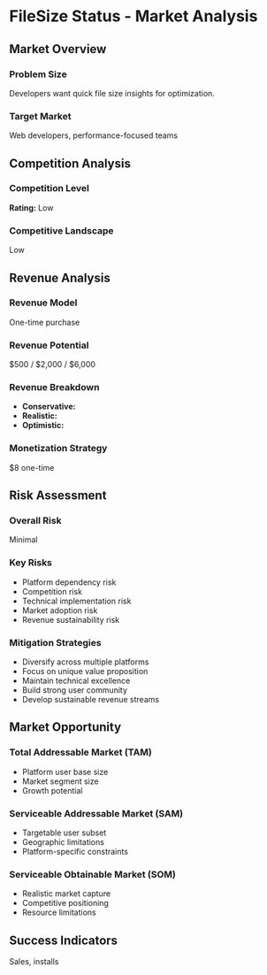 # FileSize Status - Market Analysis

## Market Overview

### Problem Size
Developers want quick file size insights for optimization.

### Target Market
Web developers, performance-focused teams

## Competition Analysis

### Competition Level
**Rating:** Low

### Competitive Landscape
Low

## Revenue Analysis

### Revenue Model
One-time purchase

### Revenue Potential
$500 / $2,000 / $6,000

### Revenue Breakdown
- **Conservative:** 
- **Realistic:** 
- **Optimistic:** 

### Monetization Strategy
$8 one-time

## Risk Assessment

### Overall Risk
Minimal

### Key Risks
- Platform dependency risk
- Competition risk
- Technical implementation risk
- Market adoption risk
- Revenue sustainability risk

### Mitigation Strategies
- Diversify across multiple platforms
- Focus on unique value proposition
- Maintain technical excellence
- Build strong user community
- Develop sustainable revenue streams

## Market Opportunity

### Total Addressable Market (TAM)
- Platform user base size
- Market segment size
- Growth potential

### Serviceable Addressable Market (SAM)
- Targetable user subset
- Geographic limitations
- Platform-specific constraints

### Serviceable Obtainable Market (SOM)
- Realistic market capture
- Competitive positioning
- Resource limitations

## Success Indicators
Sales, installs
